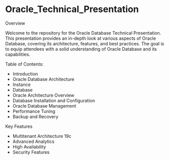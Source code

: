 # Oracle_Technical_Presentation

Overview

Welcome to the repository for the Oracle Database Technical Presentation. This presentation provides an in-depth look at various aspects of Oracle Database, covering its architecture, features, and best practices. The goal is to equip attendees with a solid understanding of Oracle Database and its capabilities.

Table of Contents:

* Introduction
*  Oracle Database Architecture
* Instance
* Database
* Oracle Architecture Overview
* Database Installation and Configuration
* Oracle Database Management
* Performance Tuning
* Backup and Recovery
  
Key Features

* Multitenant Architecture 19c
* Advanced Analytics
* High Availability
* Security Features
